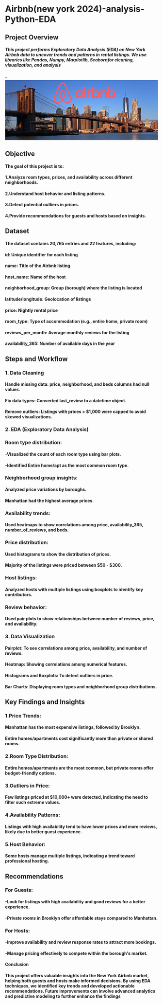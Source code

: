 # Airbnb(new york 2024)-analysis-Python-EDA




## Project Overview

##### This project performs Exploratory Data Analysis (EDA) on New York Airbnb data to uncover trends and patterns in rental listings. We use libraries like Pandas, Numpy, Matplotlib, Seabornfor cleaning, visualization, and analysis

-![Dashboard View](https://github.com/Shaadink/Airbnb-analysis-Python-EDA-/blob/main/New-York-City-Brooklyn-Bridge-Panorama-Juergen-Roth-2%20(1).jpg)


## Objective
#### The goal of this project is to:

#### 1.Analyze room types, prices, and availability across different neighborhoods.
#### 2.Understand host behavior and listing patterns.
#### 3.Detect potential outliers in prices.
#### 4.Provide recommendations for guests and hosts based on insights.


## Dataset

#### The dataset contains 20,765 entries and 22 features, including:

#### id: Unique identifier for each listing
#### name: Title of the Airbnb listing
#### host_name: Name of the host
#### neighborhood_group: Group (borough) where the listing is located
#### latitude/longitude: Geolocation of listings
#### price: Nightly rental price
#### room_type: Type of accommodation (e.g., entire home, private room)
#### reviews_per_month: Average monthly reviews for the listing
#### availability_365: Number of available days in the year


## Steps and Workflow
### 1. Data Cleaning

#### Handle missing data: price, neighborhood, and beds columns had null values.
#### Fix data types: Converted last_review to a datetime object.
#### Remove outliers: Listings with prices > $1,000 were capped to avoid skewed visualizations.

### 2. EDA (Exploratory Data Analysis)

###  Room type distribution:

#### -Visualized the count of each room type using bar plots.
#### -Identified Entire home/apt as the most common room type.

### Neighborhood group insights:

#### Analyzed price variations by boroughs.
#### Manhattan had the highest average prices.

### Availability trends:

#### Used heatmaps to show correlations among price, availability_365, number_of_reviews, and beds.

### Price distribution:

#### Used histograms to show the distribution of prices.
#### Majority of the listings were priced between $50 - $300.

### Host listings:

#### Analyzed hosts with multiple listings using boxplots to identify key contributors.

### Review behavior:

#### Used pair plots to show relationships between number of reviews, price, and availability.

### 3. Data Visualization

#### Pairplot: To see correlations among price, availability, and number of reviews.
#### Heatmap: Showing correlations among numerical features.
#### Histograms and Boxplots: To detect outliers in price.
#### Bar Charts: Displaying room types and neighborhood group distributions.




## Key Findings and Insights

### 1.Price Trends:

#### Manhattan has the most expensive listings, followed by Brooklyn.
#### Entire homes/apartments cost significantly more than private or shared rooms.

### 2.Room Type Distribution:

#### Entire homes/apartments are the most common, but private rooms offer budget-friendly options.

### 3.Outliers in Price:

#### Few listings priced at $10,000+ were detected, indicating the need to filter such extreme values.

### 4.Availability Patterns:

#### Listings with high availability tend to have lower prices and more reviews, likely due to better guest experience.

### 5.Host Behavior:

#### Some hosts manage multiple listings, indicating a trend toward professional hosting.




## Recommendations

### For Guests:

#### -Look for listings with high availability and good reviews for a better experience.
#### -Private rooms in Brooklyn offer affordable stays compared to Manhattan.

### For Hosts:

#### -Improve availability and review response rates to attract more bookings.
#### -Manage pricing effectively to compete within the borough's market.



#### Conclusion

#### This project offers valuable insights into the New York Airbnb market, helping both guests and hosts make informed decisions. By using EDA techniques, we identified key trends and developed actionable recommendations. Future improvements can involve advanced  analytics and predictive modeling to further enhance the findings

